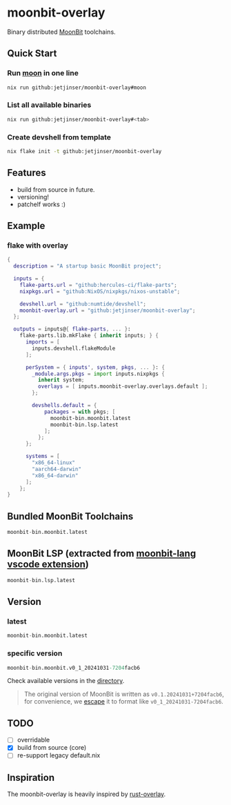 # moonbit-overlay

Binary distributed [MoonBit](https://www.moonbitlang.com/) toolchains.

## Quick Start

### Run [moon](https://github.com/moonbitlang/moon) in one line

```bash
nix run github:jetjinser/moonbit-overlay#moon
```

### List all available binaries

```bash
nix run github:jetjinser/moonbit-overlay#<tab>
```

### Create devshell from template

```bash
nix flake init -t github:jetjinser/moonbit-overlay
```

## Features

- build from source in future.
- versioning!
- patchelf works :)

## Example

### flake with overlay

```nix
{
  description = "A startup basic MoonBit project";

  inputs = {
    flake-parts.url = "github:hercules-ci/flake-parts";
    nixpkgs.url = "github:NixOS/nixpkgs/nixos-unstable";

    devshell.url = "github:numtide/devshell";
    moonbit-overlay.url = "github:jetjinser/moonbit-overlay";
  };

  outputs = inputs@{ flake-parts, ... }:
    flake-parts.lib.mkFlake { inherit inputs; } {
      imports = [
        inputs.devshell.flakeModule
      ];

      perSystem = { inputs', system, pkgs, ... }: {
        _module.args.pkgs = import inputs.nixpkgs {
          inherit system;
          overlays = [ inputs.moonbit-overlay.overlays.default ];
        };

        devshells.default = {
            packages = with pkgs; [
              moonbit-bin.moonbit.latest
              moonbit-bin.lsp.latest
            ];
          };
      };

      systems = [
        "x86_64-linux"
        "aarch64-darwin"
        "x86_64-darwin"
      ];
    };
}
```

## Bundled MoonBit Toolchains

```nix
moonbit-bin.moonbit.latest
```

## MoonBit LSP (extracted from [moonbit-lang vscode extension](https://marketplace.visualstudio.com/items?itemName=moonbit.moonbit-lang))

```nix
moonbit-bin.lsp.latest
```

## Version

### latest

```nix
moonbit-bin.moonbit.latest
```

### specific version

```nix
moonbit-bin.moonbit.v0_1_20241031-7204facb6
```

Check available versions in the [directory](versions/).

> The original version of MoonBit is written as `v0.1.20241031+7204facb6`,
> for convenience, we [escape](https://github.com/jetjinser/moonbit-overlay/blob/3464a68cf9a16d4d63f76de823ca9687bca2de2d/lib/moonbit-bin.nix#L22-L24)
> it to format like `v0_1_20241031-7204facb6`.

## TODO

- [ ] overridable
- [x] build from source (core)
- [ ] re-support legacy default.nix

## Inspiration

The moonbit-overlay is heavily inspired by [rust-overlay](https://github.com/oxalica/rust-overlay).

